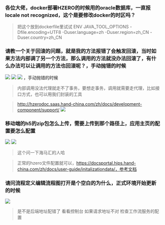 ### 各位大佬，docker部署HZERO的时候用的oracle数据库，一直报locale not recognized，这个是要修改docker的时区吗？
>把这个放到dockerfile里试试
>ENV JAVA_TOOL_OPTIONS -Dfile.encoding=UTF8 -Duser.language=zh -Duser.region=zh_CN -Duser.country=zh_CN



### 请教一个关于回滚的问题，就是我的方法报错了会触发回滚，当时如果方法内部调了另一个方法，那么调用的方法就没办法回滚了，有什么办法可以让调用的方法也回滚呢？，手动抛错的时候
![](https://img2018.cnblogs.com/blog/1231979/202002/1231979-20200227230335510-232087851.png)
![](https://img2018.cnblogs.com/blog/1231979/202002/1231979-20200227230341371-1892497039.png)
![](https://img2018.cnblogs.com/blog/1231979/202002/1231979-20200227230357577-1924668122.png)
，手动抛错的时候

>内部调用没法代理就走不了事务，要想走事务，调用就需要走代理，比如接口方式，也可以用我们封装的工具

>http://hzerodoc.saas.hand-china.com/zh/docs/development-component/support/
![](https://img2018.cnblogs.com/blog/1231979/202002/1231979-20200227230422428-1331115985.png)


### 移动端的h5的zip包怎么上传，需要上传到那个路径上，应用主页的配置要怎么配置
![](https://img2018.cnblogs.com/blog/1231979/202002/1231979-20200227230604242-1948678933.png)
![](https://img2018.cnblogs.com/blog/1231979/202002/1231979-20200227230623738-1291033143.png)

>这个问一下海马汇的人哈

>正常的hzero文件配置就可以，https://docsportal.hips.hand-china.com/zh/docs/user-guide/initalizationdata/，参考文档


### 请问流程定义编辑流程图打开是个空白的为什么，正式环境开始更新的时候
![](https://img2018.cnblogs.com/blog/1231979/202002/1231979-20200227230715462-1607634497.png)

>是不是后端地址配错了 看看控制台
>如果请求地址不对 检查工作流服务的配置
